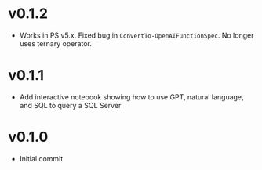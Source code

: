 # v0.1.2

- Works in PS v5.x. Fixed bug in `ConvertTo-OpenAIFunctionSpec`. No longer uses ternary operator.

# v0.1.1

- Add interactive notebook showing how to use GPT, natural language, and SQL to query a SQL Server

# v0.1.0

- Initial commit